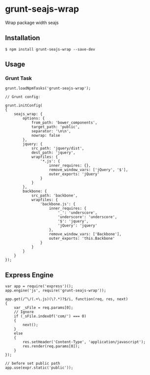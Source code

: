 grunt-seajs-wrap
================

Wrap package width seajs


## Installation

	$ npm install grunt-seajs-wrap --save-dev

## Usage

### Grunt Task

	grunt.loadNpmTasks('grunt-seajs-wrap');

	// Grunt config:

	grunt.initConfig(
	{
		seajs_wrap: {
			options: {
				from_path: 'bower_components',
				target_path: 'public',
				separator: '\n\n',
				nowrap: false
			},
			jquery: {
				src_path: 'jquery/dist',
				dest_path: 'jquery',
				wrapfiles: {
					'*.js': {
						inner_requires: {},
						remove_window_vars: ['jQuery', '$'],
						outer_exports: 'jQuery'
					}
				}
			},
			backbone: {
				src_path: 'backbone',
				wrapfiles: {
					'backbone.js': {
						inner_requires: {
							'_': 'underscore',
							'underscore': 'underscore',
							'$': 'jquery',
							'jQuery': 'jquery'
						},
						remove_window_vars: ['Backbone'],
						outer_exports: 'this.Backbone'
					}
				}
			}
		}
	});


## Express Engine

	var app = require('express')();
	app.engine('js', require('grunt-seajs-wrap'));

	app.get(/^\/(.+\.js)(\?.*)?$/i, function(req, res, next)
	{
		var _sFile = req.params[0];
		// Ignore
		if (_sFile.indexOf('com/') === 0)
		{
			next();
		}
		else
		{
			res.setHeader('Content-Type', 'application/javascript');
			res.render(req.params[0]);
		}
	});

	// before set public path
	app.use(expr.static('public'));